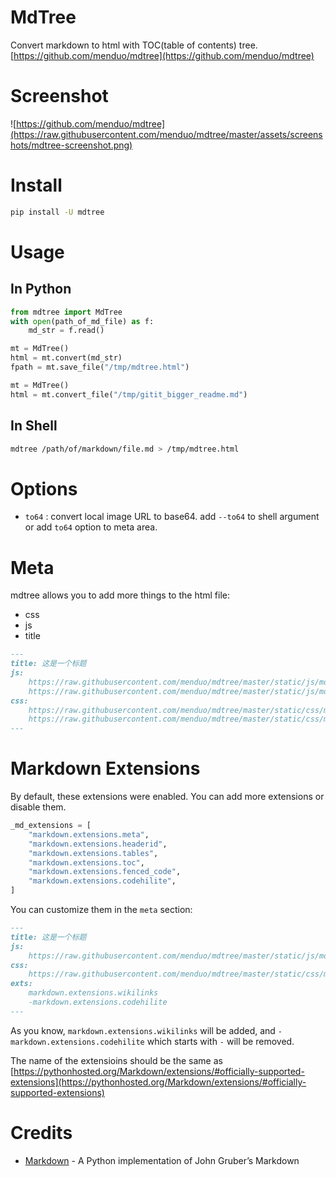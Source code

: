 # MdTree


Convert markdown to html with TOC(table of contents) tree. [https://github.com/menduo/mdtree](https://github.com/menduo/mdtree)

# Screenshot

![https://github.com/menduo/mdtree](https://raw.githubusercontent.com/menduo/mdtree/master/assets/screenshots/mdtree-screenshot.png)

# Install

```bash
pip install -U mdtree
```

# Usage

## In Python
```python
from mdtree import MdTree
with open(path_of_md_file) as f:
    md_str = f.read()

mt = MdTree()
html = mt.convert(md_str)
fpath = mt.save_file("/tmp/mdtree.html")

mt = MdTree()
html = mt.convert_file("/tmp/gitit_bigger_readme.md")
```

## In Shell

```bash
mdtree /path/of/markdown/file.md > /tmp/mdtree.html
```

# Options

- `to64` : convert local image URL to base64. add `--to64` to shell argument or add `to64` option to meta area.

# Meta

mdtree allows you to add more things to the html file:

- css
- js
- title

```markdown
---
title: 这是一个标题
js:
    https://raw.githubusercontent.com/menduo/mdtree/master/static/js/mdtree.min.js
    https://raw.githubusercontent.com/menduo/mdtree/master/static/js/mdtree2.min.js
css:
    https://raw.githubusercontent.com/menduo/mdtree/master/static/css/mdtree.min.css
    https://raw.githubusercontent.com/menduo/mdtree/master/static/css/mdtree2.min.css
---
```

# Markdown Extensions

By default, these extensions were enabled. You can add more extensions or disable them.

```python
_md_extensions = [
    "markdown.extensions.meta",
    "markdown.extensions.headerid",
    "markdown.extensions.tables",
    "markdown.extensions.toc",
    "markdown.extensions.fenced_code",
    "markdown.extensions.codehilite",
]
```

You can customize them in the `meta` section:

```markdown
---
title: 这是一个标题
js:
    https://raw.githubusercontent.com/menduo/mdtree/master/static/js/mdtree.min.js
css:
    https://raw.githubusercontent.com/menduo/mdtree/master/static/css/mdtree.min.css
exts:
    markdown.extensions.wikilinks
    -markdown.extensions.codehilite
---
```

As you know, `markdown.extensions.wikilinks` will be added, and `-markdown.extensions.codehilite` which starts with `-` will be removed.

The name of the extensioins should be the same as [https://pythonhosted.org/Markdown/extensions/#officially-supported-extensions](https://pythonhosted.org/Markdown/extensions/#officially-supported-extensions)


# Credits
- [Markdown](https://github.com/waylan/Python-Markdown) - A Python implementation of John Gruber’s Markdown
